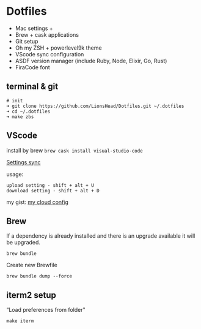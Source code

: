 # Dotfiles

+ Mac settings +
+ Brew + cask applications
+ Git setup
+ Oh my ZSH + powerlevel9k theme
+ VScode sync configuration
+ ASDF version manager (include Ruby, Node, Elixir, Go, Rust)
+ FiraCode font

## terminal & git

```
# init
➜ git clone https://github.com/LionsHead/Dotfiles.git ~/.dotfiles
➜ cd ~/.dotfiles
➜ make zbs
```

## VScode

install by brew `brew cask install visual-studio-code `

[Settings sync](https://marketplace.visualstudio.com/items?itemName=Shan.code-settings-sync)

usage:

```
upload setting - shift + alt + U
download setting - shift + alt + D
```

my gist: [my cloud config](https://gist.github.com/LionsHead/ec37901ffbc41e0ab7e6f390a5802809)

## Brew

If a dependency is already installed and there is an upgrade available it will be upgraded.

`brew bundle`

Create new Brewfile

`brew bundle dump --force`

## iterm2 setup

“Load preferences from folder"

`make iterm`

